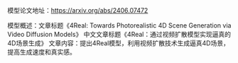 模型论文地址：https://arxiv.org/abs/2406.07472

模型概述：文章标题《4Real: Towards Photorealistic 4D Scene Generation via Video Diffusion Models》
中文文章标题《4Real：通过视频扩散模型实现逼真的4D场景生成》
文章内容：提出4Real模型，利用视频扩散技术生成逼真4D场景，提高生成速度和真实感。
